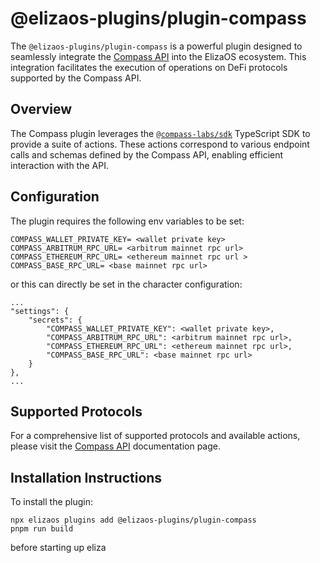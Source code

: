 # @elizaos-plugins/plugin-compass

The `@elizaos-plugins/plugin-compass` is a powerful plugin designed to seamlessly integrate the [Compass API](https://api.compasslabs.ai/) into the ElizaOS ecosystem. This integration facilitates the execution of operations on DeFi protocols supported by the Compass API.

## Overview

The Compass plugin leverages the [`@compass-labs/sdk`](https://www.npmjs.com/package/@compass-labs/sdk) TypeScript SDK to provide a suite of actions. These actions correspond to various endpoint calls and schemas defined by the Compass API, enabling efficient interaction with the API.

## Configuration

The plugin requires the following env variables to be set:

```
COMPASS_WALLET_PRIVATE_KEY= <wallet private key>
COMPASS_ARBITRUM_RPC_URL= <arbitrum mainnet rpc url>
COMPASS_ETHEREUM_RPC_URL= <ethereum mainnet rpc url >
COMPASS_BASE_RPC_URL= <base mainnet rpc url>
```

or this can directly be set in the character configuration:

```
...
"settings": {
    "secrets": {
        "COMPASS_WALLET_PRIVATE_KEY": <wallet private key>,
        "COMPASS_ARBITRUM_RPC_URL": <arbitrum mainnet rpc url>,
        "COMPASS_ETHEREUM_RPC_URL": <ethereum mainnet rpc url>,
        "COMPASS_BASE_RPC_URL": <base mainnet rpc url>
    }
},
...
```

## Supported Protocols

For a comprehensive list of supported protocols and available actions, please visit the [Compass API](https://api.compasslabs.ai/) documentation page.

## Installation Instructions

To install the plugin:

```
npx elizaos plugins add @elizaos-plugins/plugin-compass
pnpm run build
```

before starting up eliza
